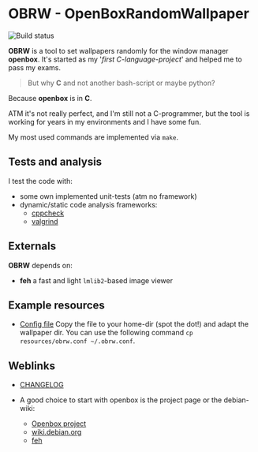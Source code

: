 # OBRW - OpenBoxRandomWallpaper

![Build status](https://github.com/deeagle/obrw/workflows/Build/badge.svg)

**OBRW** is a tool to set wallpapers randomly for the window manager **openbox**.
It's started as my '_first C-language-project_' and helped me to pass my exams.

> But why **C** and not another bash-script or maybe python?

Because **openbox** is in **C**.

ATM it's not really perfect, and I'm still not a C-programmer,
but the tool is working for years in my environments and I have some fun.

My most used commands are implemented via `make`.

## Tests and analysis

I test the code with:

- some own implemented unit-tests (atm no framework)
- dynamic/static code analysis frameworks:
  - [cppcheck](https://cppcheck.sourceforge.io/)
  - [valgrind](https://valgrind.org/)

## Externals

**OBRW** depends on:

- **feh** a fast and light `lmlib2`-based image viewer

## Example resources

- [Config file](resources/obrw.conf)
  Copy the file to your home-dir (spot the dot!) and adapt the wallpaper dir.
  You can use the following command `cp resources/obrw.conf ~/.obrw.conf`.

## Weblinks

- [CHANGELOG](CHANGELOG.md)

- A good choice to start with openbox is the project page or the debian-wiki:
  - [Openbox project](http://openbox.org/wiki/Main_Page)
  - [wiki.debian.org](https://wiki.debian.org/Openbox)
  - [feh](https://feh.finalrewind.org/)
